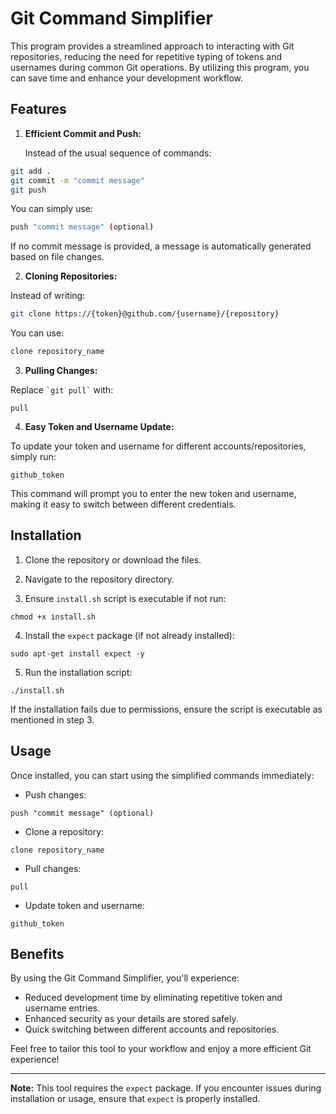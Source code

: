 # Git Command Simplifier

This program provides a streamlined approach to interacting with Git repositories, reducing the need for repetitive typing of tokens and usernames during common Git operations. By utilizing this program, you can save time and enhance your development workflow.

## Features

1. **Efficient Commit and Push:**

   Instead of the usual sequence of commands:
   
```bash
git add .
git commit -m "commit message"
git push
```

You can simply use:

```bash
push "commit message" (optional)
```

If no commit message is provided, a message is automatically generated based on file changes.

2. **Cloning Repositories:**

Instead of writing:

```bash
git clone https://{token}@github.com/{username}/{repository}
```

You can use:

```bash
clone repository_name
```

3. **Pulling Changes:**

Replace ``` `git pull` ``` with:

```
pull
```

4. **Easy Token and Username Update:**

To update your token and username for different accounts/repositories, simply run:

```
github_token
```

This command will prompt you to enter the new token and username, making it easy to switch between different credentials.

## Installation

1. Clone the repository or download the files.

2. Navigate to the repository directory.

3. Ensure `install.sh` script is executable if not run:

```
chmod +x install.sh
```

4. Install the `expect` package (if not already installed):

```
sudo apt-get install expect -y
```

5. Run the installation script:

```
./install.sh
```

If the installation fails due to permissions, ensure the script is executable as mentioned in step 3.

## Usage

Once installed, you can start using the simplified commands immediately:

- Push changes:

```
push "commit message" (optional)
```

- Clone a repository:

```
clone repository_name
```

- Pull changes:

```
pull
```

- Update token and username:

```
github_token
```

## Benefits

By using the Git Command Simplifier, you'll experience:

- Reduced development time by eliminating repetitive token and username entries.
- Enhanced security as your details are stored safely.
- Quick switching between different accounts and repositories.

Feel free to tailor this tool to your workflow and enjoy a more efficient Git experience!

---

**Note:** This tool requires the `expect` package. If you encounter issues during installation or usage, ensure that `expect` is properly installed.

